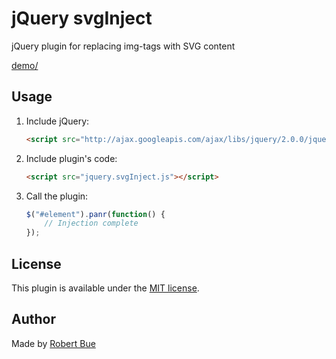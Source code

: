 # jQuery svgInject

jQuery plugin for replacing img-tags with SVG content

[demo/](http://robertbue.no/plugins/jquery.svgInject/demo.html)

## Usage

1. Include jQuery:

	```html
	<script src="http://ajax.googleapis.com/ajax/libs/jquery/2.0.0/jquery.min.js"></script>
	```

2. Include plugin's code:

	```html
	<script src="jquery.svgInject.js"></script>
	```

3. Call the plugin:

	```javascript
	$("#element").panr(function() {
		// Injection complete
	});
	```

## License

This plugin is available under the [MIT license](http://opensource.org/licenses/mit-license.php).

## Author

Made by [Robert Bue](http://robertbue.no)